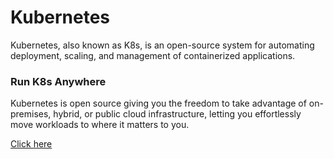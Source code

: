 # Kubernetes

Kubernetes, also known as K8s, is an open-source system for automating deployment, scaling, and management of containerized applications.
	
### Run K8s Anywhere 
Kubernetes is open source giving you the freedom to take advantage of on-premises, hybrid, or public cloud infrastructure, letting you effortlessly move workloads to where it matters to you.


[Click here](https://gopala-polimetla.github.io/pages-test/)
